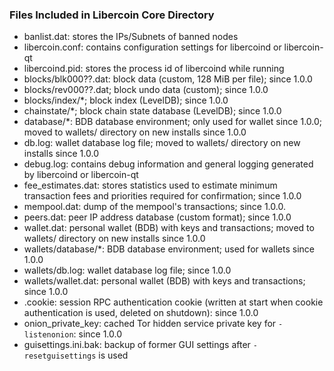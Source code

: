 ### Files Included in Libercoin Core Directory

* banlist.dat: stores the IPs/Subnets of banned nodes
* libercoin.conf: contains configuration settings for libercoind or libercoin-qt
* libercoind.pid: stores the process id of libercoind while running
* blocks/blk000??.dat: block data (custom, 128 MiB per file); since 1.0.0
* blocks/rev000??.dat; block undo data (custom); since 1.0.0
* blocks/index/*; block index (LevelDB); since 1.0.0
* chainstate/*; block chain state database (LevelDB); since 1.0.0
* database/*: BDB database environment; only used for wallet since 1.0.0; moved to wallets/ directory on new installs since 1.0.0
* db.log: wallet database log file; moved to wallets/ directory on new installs since 1.0.0
* debug.log: contains debug information and general logging generated by libercoind or libercoin-qt
* fee_estimates.dat: stores statistics used to estimate minimum transaction fees and priorities required for confirmation; since 1.0.0
* mempool.dat: dump of the mempool's transactions; since 1.0.0.
* peers.dat: peer IP address database (custom format); since 1.0.0
* wallet.dat: personal wallet (BDB) with keys and transactions; moved to wallets/ directory on new installs since 1.0.0
* wallets/database/*: BDB database environment; used for wallets since 1.0.0
* wallets/db.log: wallet database log file; since 1.0.0
* wallets/wallet.dat: personal wallet (BDB) with keys and transactions; since 1.0.0
* .cookie: session RPC authentication cookie (written at start when cookie authentication is used, deleted on shutdown): since 1.0.0
* onion_private_key: cached Tor hidden service private key for `-listenonion`: since 1.0.0
* guisettings.ini.bak: backup of former GUI settings after `-resetguisettings` is used

